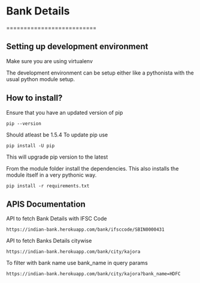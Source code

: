 # Bank Details
==========================

## Setting up development environment

Make sure you are using virtualenv

The development environment can be setup either like a pythonista
with the usual python module setup.

## How to install?

Ensure that you have an updated version of pip

```
pip --version
```
Should atleast be 1.5.4
To update pip use

```
pip install -U pip
```
This will upgrade pip version to the latest

From the module folder install the dependencies. This also installs
the module itself in a very pythonic way.

```
pip install -r requirements.txt
```

## APIS Documentation
API to fetch Bank Details with IFSC Code
```
https://indian-bank.herokuapp.com/bank/ifsccode/SBIN0000431
```

API to fetch Banks Details citywise
```
https://indian-bank.herokuapp.com/bank/city/kajora
```

To filter with bank name use bank_name in query params

```
https://indian-bank.herokuapp.com/bank/city/kajora?bank_name=HDFC
```
